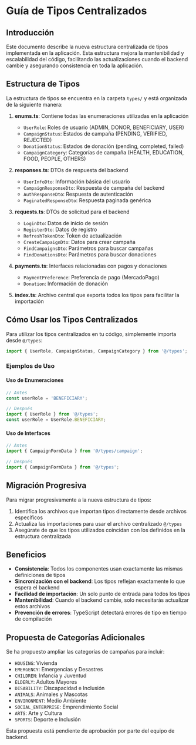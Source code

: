 # Guía de Tipos Centralizados

## Introducción

Este documento describe la nueva estructura centralizada de tipos implementada en la aplicación. Esta estructura mejora la mantenibilidad y escalabilidad del código, facilitando las actualizaciones cuando el backend cambie y asegurando consistencia en toda la aplicación.

## Estructura de Tipos

La estructura de tipos se encuentra en la carpeta `types/` y está organizada de la siguiente manera:

1. **enums.ts**: Contiene todas las enumeraciones utilizadas en la aplicación
   - `UserRole`: Roles de usuario (ADMIN, DONOR, BENEFICIARY, USER)
   - `CampaignStatus`: Estados de campaña (PENDING, VERIFIED, REJECTED)
   - `DonationStatus`: Estados de donación (pending, completed, failed)
   - `CampaignCategory`: Categorías de campaña (HEALTH, EDUCATION, FOOD, PEOPLE, OTHERS)

2. **responses.ts**: DTOs de respuesta del backend
   - `UserInfoDto`: Información básica del usuario
   - `CampaignResponseDto`: Respuesta de campaña del backend
   - `AuthResponseDto`: Respuesta de autenticación
   - `PaginatedResponseDto`: Respuesta paginada genérica

3. **requests.ts**: DTOs de solicitud para el backend
   - `LoginDto`: Datos de inicio de sesión
   - `RegisterDto`: Datos de registro
   - `RefreshTokenDto`: Token de actualización
   - `CreateCampaignDto`: Datos para crear campaña
   - `FindCampaignsDto`: Parámetros para buscar campañas
   - `FindDonationsDto`: Parámetros para buscar donaciones

4. **payments.ts**: Interfaces relacionadas con pagos y donaciones
   - `PaymentPreference`: Preferencia de pago (MercadoPago)
   - `Donation`: Información de donación

5. **index.ts**: Archivo central que exporta todos los tipos para facilitar la importación

## Cómo Usar los Tipos Centralizados

Para utilizar los tipos centralizados en tu código, simplemente importa desde `@/types`:

```typescript
import { UserRole, CampaignStatus, CampaignCategory } from '@/types';
```

### Ejemplos de Uso

#### Uso de Enumeraciones

```typescript
// Antes
const userRole = 'BENEFICIARY';

// Después
import { UserRole } from '@/types';
const userRole = UserRole.BENEFICIARY;
```

#### Uso de Interfaces

```typescript
// Antes
import { CampaignFormData } from '@/types/campaign';

// Después
import { CampaignFormData } from '@/types';
```

## Migración Progresiva

Para migrar progresivamente a la nueva estructura de tipos:

1. Identifica los archivos que importan tipos directamente desde archivos específicos
2. Actualiza las importaciones para usar el archivo centralizado `@/types`
3. Asegúrate de que los tipos utilizados coincidan con los definidos en la estructura centralizada

## Beneficios

- **Consistencia**: Todos los componentes usan exactamente las mismas definiciones de tipos
- **Sincronización con el backend**: Los tipos reflejan exactamente lo que espera el backend
- **Facilidad de importación**: Un solo punto de entrada para todos los tipos
- **Mantenibilidad**: Cuando el backend cambie, solo necesitarás actualizar estos archivos
- **Prevención de errores**: TypeScript detectará errores de tipo en tiempo de compilación

## Propuesta de Categorías Adicionales

Se ha propuesto ampliar las categorías de campañas para incluir:

- `HOUSING`: Vivienda
- `EMERGENCY`: Emergencias y Desastres
- `CHILDREN`: Infancia y Juventud
- `ELDERLY`: Adultos Mayores
- `DISABILITY`: Discapacidad e Inclusión
- `ANIMALS`: Animales y Mascotas
- `ENVIRONMENT`: Medio Ambiente
- `SOCIAL_ENTERPRISE`: Emprendimiento Social
- `ARTS`: Arte y Cultura
- `SPORTS`: Deporte e Inclusión

Esta propuesta está pendiente de aprobación por parte del equipo de backend.
